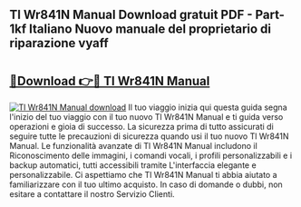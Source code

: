 ## Tl Wr841N Manual Download gratuit PDF - Part-1kf Italiano Nuovo manuale del proprietario di riparazione vyaff

# <h2><a href="http://dffctq4.blite.top/?on=Tl+Wr841N+Manual">🔗Download 👉🔴 Tl Wr841N Manual</a></h2>

[![Tl Wr841N Manual download](https://i.imgur.com/lujVjoI.png)](http://dffctq4.blite.top/?on=Tl+Wr841N+Manual)
Il tuo viaggio inizia qui questa guida segna l'inizio del tuo viaggio con il tuo nuovo Tl Wr841N Manual e ti guida verso operazioni e gioia di successo. La sicurezza prima di tutto assicurati di seguire tutte le precauzioni di sicurezza quando usi il tuo nuovo Tl Wr841N Manual. Le funzionalità avanzate di Tl Wr841N Manual includono il Riconoscimento delle immagini, i comandi vocali, i profili personalizzabili e i backup automatici, tutti accessibili tramite L'interfaccia elegante e personalizzabile. Ci aspettiamo che Tl Wr841N Manual ti abbia aiutato a familiarizzare con il tuo ultimo acquisto. In caso di domande o dubbi, non esitare a contattare il nostro Servizio Clienti.

